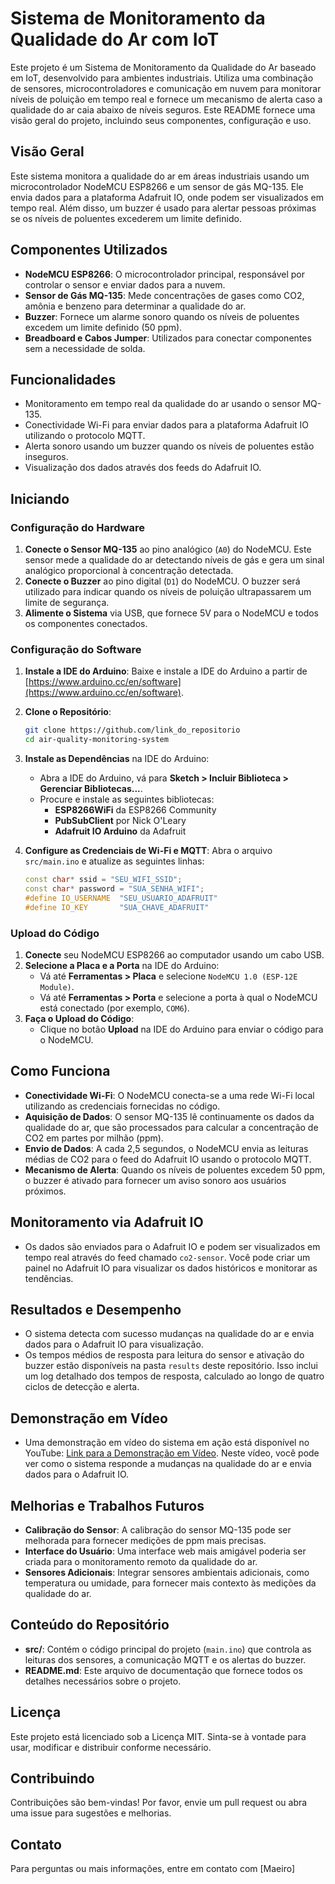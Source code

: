 # Sistema de Monitoramento da Qualidade do Ar com IoT

Este projeto é um Sistema de Monitoramento da Qualidade do Ar baseado em IoT, desenvolvido para ambientes industriais. Utiliza uma combinação de sensores, microcontroladores e comunicação em nuvem para monitorar níveis de poluição em tempo real e fornece um mecanismo de alerta caso a qualidade do ar caia abaixo de níveis seguros. Este README fornece uma visão geral do projeto, incluindo seus componentes, configuração e uso.

## Visão Geral

Este sistema monitora a qualidade do ar em áreas industriais usando um microcontrolador NodeMCU ESP8266 e um sensor de gás MQ-135. Ele envia dados para a plataforma Adafruit IO, onde podem ser visualizados em tempo real. Além disso, um buzzer é usado para alertar pessoas próximas se os níveis de poluentes excederem um limite definido.

## Componentes Utilizados

- **NodeMCU ESP8266**: O microcontrolador principal, responsável por controlar o sensor e enviar dados para a nuvem.
- **Sensor de Gás MQ-135**: Mede concentrações de gases como CO2, amônia e benzeno para determinar a qualidade do ar.
- **Buzzer**: Fornece um alarme sonoro quando os níveis de poluentes excedem um limite definido (50 ppm).
- **Breadboard e Cabos Jumper**: Utilizados para conectar componentes sem a necessidade de solda.

## Funcionalidades

- Monitoramento em tempo real da qualidade do ar usando o sensor MQ-135.
- Conectividade Wi-Fi para enviar dados para a plataforma Adafruit IO utilizando o protocolo MQTT.
- Alerta sonoro usando um buzzer quando os níveis de poluentes estão inseguros.
- Visualização dos dados através dos feeds do Adafruit IO.

## Iniciando

### Configuração do Hardware

1. **Conecte o Sensor MQ-135** ao pino analógico (`A0`) do NodeMCU. Este sensor mede a qualidade do ar detectando níveis de gás e gera um sinal analógico proporcional à concentração detectada.
2. **Conecte o Buzzer** ao pino digital (`D1`) do NodeMCU. O buzzer será utilizado para indicar quando os níveis de poluição ultrapassarem um limite de segurança.
3. **Alimente o Sistema** via USB, que fornece 5V para o NodeMCU e todos os componentes conectados.

### Configuração do Software

1. **Instale a IDE do Arduino**: Baixe e instale a IDE do Arduino a partir de [https://www.arduino.cc/en/software](https://www.arduino.cc/en/software).
2. **Clone o Repositório**:
   ```sh
   git clone https://github.com/link_do_repositorio
   cd air-quality-monitoring-system
   ```
3. **Instale as Dependências** na IDE do Arduino:

   - Abra a IDE do Arduino, vá para **Sketch > Incluir Biblioteca > Gerenciar Bibliotecas...**.
   - Procure e instale as seguintes bibliotecas:
     - **ESP8266WiFi** da ESP8266 Community
     - **PubSubClient** por Nick O'Leary
     - **Adafruit IO Arduino** da Adafruit

4. **Configure as Credenciais de Wi-Fi e MQTT**: Abra o arquivo `src/main.ino` e atualize as seguintes linhas:
   ```cpp
   const char* ssid = "SEU_WIFI_SSID";
   const char* password = "SUA_SENHA_WIFI";
   #define IO_USERNAME  "SEU_USUARIO_ADAFRUIT"
   #define IO_KEY       "SUA_CHAVE_ADAFRUIT"
   ```

### Upload do Código

1. **Conecte** seu NodeMCU ESP8266 ao computador usando um cabo USB.
2. **Selecione a Placa e a Porta** na IDE do Arduino:
   - Vá até **Ferramentas > Placa** e selecione `NodeMCU 1.0 (ESP-12E Module)`.
   - Vá até **Ferramentas > Porta** e selecione a porta à qual o NodeMCU está conectado (por exemplo, `COM6`).
3. **Faça o Upload do Código**:
   - Clique no botão **Upload** na IDE do Arduino para enviar o código para o NodeMCU.

## Como Funciona

- **Conectividade Wi-Fi**: O NodeMCU conecta-se a uma rede Wi-Fi local utilizando as credenciais fornecidas no código.
- **Aquisição de Dados**: O sensor MQ-135 lê continuamente os dados da qualidade do ar, que são processados para calcular a concentração de CO2 em partes por milhão (ppm).
- **Envio de Dados**: A cada 2,5 segundos, o NodeMCU envia as leituras médias de CO2 para o feed do Adafruit IO usando o protocolo MQTT.
- **Mecanismo de Alerta**: Quando os níveis de poluentes excedem 50 ppm, o buzzer é ativado para fornecer um aviso sonoro aos usuários próximos.

## Monitoramento via Adafruit IO

- Os dados são enviados para o Adafruit IO e podem ser visualizados em tempo real através do feed chamado `co2-sensor`. Você pode criar um painel no Adafruit IO para visualizar os dados históricos e monitorar as tendências.

## Resultados e Desempenho

- O sistema detecta com sucesso mudanças na qualidade do ar e envia dados para o Adafruit IO para visualização.
- Os tempos médios de resposta para leitura do sensor e ativação do buzzer estão disponíveis na pasta `results` deste repositório. Isso inclui um log detalhado dos tempos de resposta, calculado ao longo de quatro ciclos de detecção e alerta.

## Demonstração em Vídeo

- Uma demonstração em vídeo do sistema em ação está disponível no YouTube: [Link para a Demonstração em Vídeo](https://youtube.com/link_do_video). Neste vídeo, você pode ver como o sistema responde a mudanças na qualidade do ar e envia dados para o Adafruit IO.

## Melhorias e Trabalhos Futuros

- **Calibração do Sensor**: A calibração do sensor MQ-135 pode ser melhorada para fornecer medições de ppm mais precisas.
- **Interface do Usuário**: Uma interface web mais amigável poderia ser criada para o monitoramento remoto da qualidade do ar.
- **Sensores Adicionais**: Integrar sensores ambientais adicionais, como temperatura ou umidade, para fornecer mais contexto às medições da qualidade do ar.

## Conteúdo do Repositório

- **src/**: Contém o código principal do projeto (`main.ino`) que controla as leituras dos sensores, a comunicação MQTT e os alertas do buzzer.
- **README.md**: Este arquivo de documentação que fornece todos os detalhes necessários sobre o projeto.

## Licença

Este projeto está licenciado sob a Licença MIT. Sinta-se à vontade para usar, modificar e distribuir conforme necessário.

## Contribuindo

Contribuições são bem-vindas! Por favor, envie um pull request ou abra uma issue para sugestões e melhorias.

## Contato

Para perguntas ou mais informações, entre em contato com [Maeiro]
